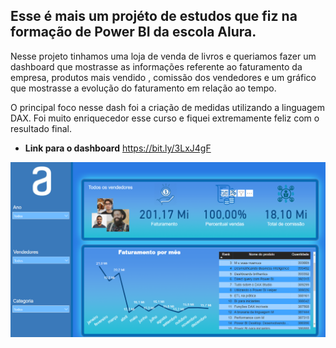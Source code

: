 ## Esse é mais um projéto de estudos que fiz na formação de Power BI da escola Alura.

Nesse projeto tinhamos uma loja de venda de livros e queriamos fazer um dashboard que mostrasse as informações referente ao faturamento da empresa, produtos mais vendido
, comissão dos vendedores e um gráfico que mostrasse a evolução do faturamento em relação ao tempo. 

O principal foco nesse dash foi a criação de medidas utilizando a linguagem DAX. Foi muito enriquecedor esse curso e fiquei extremamente feliz com o resultado final. 

* **Link para o dashboard** https://bit.ly/3LxJ4gF

<p align="center">
  <img src="https://github.com/vitorrosar02/Power-BI/blob/main/Loja%20de%20Livros/Screenshot_1.png" >
</p>
